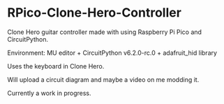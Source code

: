 # RPico-Clone-Hero-Controller
 Clone Hero guitar controller made with using Raspberry Pi Pico and CircuitPython.

Environment: MU editor + CircuitPython v6.2.0-rc.0 + adafruit_hid library

Uses the keyboard in Clone Hero.

Will upload a circuit diagram and maybe a video on me modding it.

Currently a work in progress.
